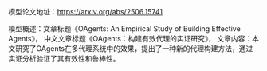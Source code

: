 模型论文地址：https://arxiv.org/abs/2506.15741

模型概述：文章标题《OAgents: An Empirical Study of Building Effective Agents》，
中文文章标题《OAgents：构建有效代理的实证研究》，
文章内容：本文研究了OAgents在多代理系统中的效果，提出了一种新的代理构建方法，通过实证分析验证了其有效性和鲁棒性。
